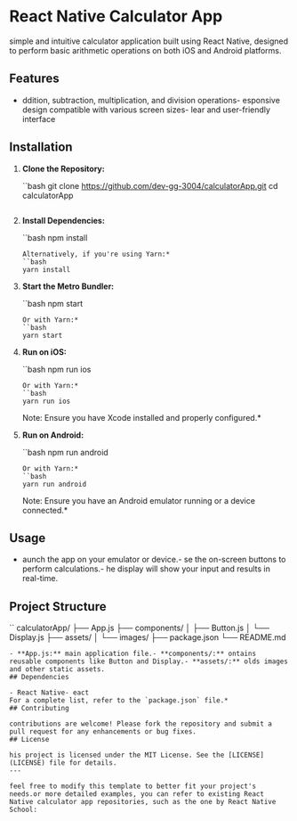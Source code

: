# React Native Calculator App

 simple and intuitive calculator application built using React Native, designed to perform basic arithmetic operations on both iOS and Android platforms.
## Features

- ddition, subtraction, multiplication, and division operations- esponsive design compatible with various screen sizes- lear and user-friendly interface
## Installation

1. **Clone the Repository:**

   ``bash
   git clone https://github.com/dev-gg-3004/calculatorApp.git
   cd calculatorApp
   ```
2. **Install Dependencies:**

   ``bash
   npm install
   ```
   Alternatively, if you're using Yarn:*
   ``bash
   yarn install
   ```
3. **Start the Metro Bundler:**

   ``bash
   npm start
   ```
   Or with Yarn:*
   ``bash
   yarn start
   ```
4. **Run on iOS:**

   ``bash
   npm run ios
   ```
   Or with Yarn:*
   ``bash
   yarn run ios
   ```
   Note: Ensure you have Xcode installed and properly configured.*
5. **Run on Android:**

   ``bash
   npm run android
   ```
   Or with Yarn:*
   ``bash
   yarn run android
   ```
   Note: Ensure you have an Android emulator running or a device connected.*
## Usage

- aunch the app on your emulator or device.- se the on-screen buttons to perform calculations.- he display will show your input and results in real-time.
## Project Structure

``
calculatorApp/
├── App.js
├── components/
│   ├── Button.js
│   └── Display.js
├── assets/
│   └── images/
├── package.json
└── README.md
```
- **App.js:** main application file.- **components/:** ontains reusable components like Button and Display.- **assets/:** olds images and other static assets.
## Dependencies

- React Native- eact
For a complete list, refer to the `package.json` file.*
## Contributing

contributions are welcome! Please fork the repository and submit a pull request for any enhancements or bug fixes.
## License

his project is licensed under the MIT License. See the [LICENSE](LICENSE) file for details.
---

feel free to modify this template to better fit your project's needs.or more detailed examples, you can refer to existing React Native calculator app repositories, such as the one by React Native School: